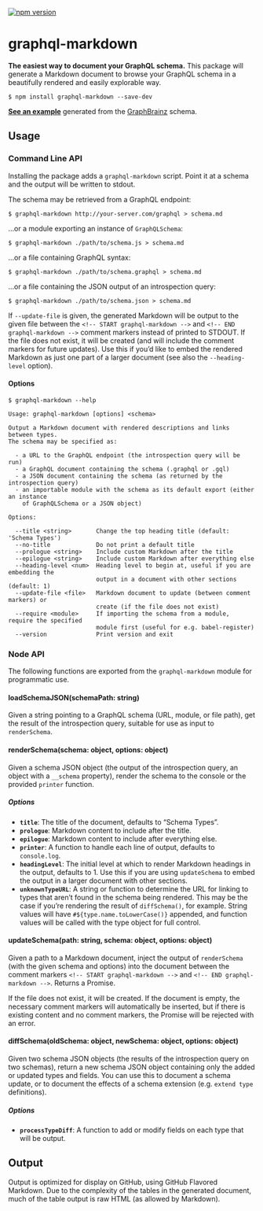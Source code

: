 [![npm version](https://img.shields.io/npm/v/graphql-markdown.svg)](https://www.npmjs.com/package/graphql-markdown)

# graphql-markdown

**The easiest way to document your GraphQL schema.** This package will generate
a Markdown document to browse your GraphQL schema in a beautifully rendered and
easily explorable way.

```console
$ npm install graphql-markdown --save-dev
```

**[See an example][example]** generated from the [GraphBrainz][] schema.

## Usage

### Command Line API

Installing the package adds a `graphql-markdown` script. Point it at a schema
and the output will be written to stdout.

The schema may be retrieved from a GraphQL endpoint:

```console
$ graphql-markdown http://your-server.com/graphql > schema.md
```

…or a module exporting an instance of `GraphQLSchema`:

```console
$ graphql-markdown ./path/to/schema.js > schema.md
```

…or a file containing GraphQL syntax:

```console
$ graphql-markdown ./path/to/schema.graphql > schema.md
```

…or a file containing the JSON output of an introspection query:

```console
$ graphql-markdown ./path/to/schema.json > schema.md
```

If `--update-file` is given, the generated Markdown will be output to the given
file between the `<!-- START graphql-markdown -->` and `<!-- END graphql-markdown -->`
comment markers instead of printed to STDOUT. If the file does not exist, it
will be created (and will include the comment markers for future updates). Use
this if you’d like to embed the rendered Markdown as just one part of a larger
document (see also the `--heading-level` option).

#### Options

```console
$ graphql-markdown --help

Usage: graphql-markdown [options] <schema>

Output a Markdown document with rendered descriptions and links between types.
The schema may be specified as:

  - a URL to the GraphQL endpoint (the introspection query will be run)
  - a GraphQL document containing the schema (.graphql or .gql)
  - a JSON document containing the schema (as returned by the introspection query)
  - an importable module with the schema as its default export (either an instance
    of GraphQLSchema or a JSON object)

Options:

  --title <string>       Change the top heading title (default: 'Schema Types')
  --no-title             Do not print a default title
  --prologue <string>    Include custom Markdown after the title
  --epilogue <string>    Include custom Markdown after everything else
  --heading-level <num>  Heading level to begin at, useful if you are embedding the
                         output in a document with other sections (default: 1)
  --update-file <file>   Markdown document to update (between comment markers) or
                         create (if the file does not exist)
  --require <module>     If importing the schema from a module, require the specified
                         module first (useful for e.g. babel-register)
  --version              Print version and exit
```

### Node API

The following functions are exported from the `graphql-markdown` module for
programmatic use.

#### loadSchemaJSON(schemaPath: string)

Given a string pointing to a GraphQL schema (URL, module, or file path), get the
result of the introspection query, suitable for use as input to `renderSchema`.

#### renderSchema(schema: object, options: object)

Given a schema JSON object (the output of the introspection query, an object
with a `__schema` property), render the schema to the console or the provided
`printer` function.

##### Options

* **`title`**: The title of the document, defaults to “Schema Types”.
* **`prologue`**: Markdown content to include after the title.
* **`epilogue`**: Markdown content to include after everything else.
* **`printer`**: A function to handle each line of output, defaults to `console.log`.
* **`headingLevel`**: The initial level at which to render Markdown headings in
  the output, defaults to 1. Use this if you are using `updateSchema` to embed
  the output in a larger document with other sections.
* **`unknownTypeURL`**: A string or function to determine the URL for linking to
  types that aren’t found in the schema being rendered. This may be the case if
  you’re rendering the result of `diffSchema()`, for example. String values will
  have `#${type.name.toLowerCase()}` appended, and function values will be
  called with the type object for full control.

#### updateSchema(path: string, schema: object, options: object)

Given a path to a Markdown document, inject the output of `renderSchema` (with
the given schema and options) into the document between the comment markers
`<!-- START graphql-markdown -->` and `<!-- END graphql-markdown -->`. Returns a
Promise.

If the file does not exist, it will be created. If the document is empty, the
necessary comment markers will automatically be inserted, but if there is
existing content and no comment markers, the Promise will be rejected with an
error.

#### diffSchema(oldSchema: object, newSchema: object, options: object)

Given two schema JSON objects (the results of the introspection query on two
schemas), return a new schema JSON object containing only the added or updated
types and fields. You can use this to document a schema update, or to document
the effects of a schema extension (e.g. `extend type` definitions).

##### Options

* **`processTypeDiff`**: A function to add or modify fields on each type that
  will be output.

## Output

Output is optimized for display on GitHub, using GitHub Flavored Markdown. Due to the
complexity of the tables in the generated document, much of the table output is raw HTML
(as allowed by Markdown).


[example]: https://github.com/exogen/graphbrainz/blob/master/docs/types.md
[graphbrainz]: https://github.com/exogen/graphbrainz
